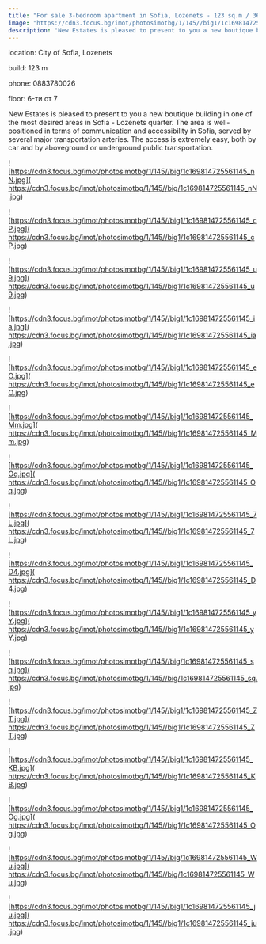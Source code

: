 ```yaml
---
title: "For sale 3-bedroom apartment in Sofia, Lozenets - 123 sq.m / 369,707 EUR :: imot.bg Ad"
image: "https://cdn3.focus.bg/imot/photosimotbg/1/145//big1/1c169814725561145_fw.jpg"
description: "New Estates is pleased to present to you a new boutique building in one of the most desired areas in Sofia - Lozenets quarter. The area is well-positioned in terms of communication and accessibility in Sofia, served by several major transportation arteries. The access is extremely easy, both by car and by aboveground or underground public transportation."
---
```


location: City of Sofia, Lozenets

build: 123 m

phone: 0883780026

floor: 6-ти от 7

New Estates is pleased to present to you a new boutique building in one of the most desired areas in Sofia - Lozenets quarter. The area is well-positioned in terms of communication and accessibility in Sofia, served by several major transportation arteries. The access is extremely easy, both by car and by aboveground or underground public transportation.


![https://cdn3.focus.bg/imot/photosimotbg/1/145//big/1c169814725561145_nN.jpg]( https://cdn3.focus.bg/imot/photosimotbg/1/145//big/1c169814725561145_nN.jpg)


![https://cdn3.focus.bg/imot/photosimotbg/1/145//big1/1c169814725561145_cP.jpg]( https://cdn3.focus.bg/imot/photosimotbg/1/145//big1/1c169814725561145_cP.jpg)


![https://cdn3.focus.bg/imot/photosimotbg/1/145//big1/1c169814725561145_u9.jpg]( https://cdn3.focus.bg/imot/photosimotbg/1/145//big1/1c169814725561145_u9.jpg)


![https://cdn3.focus.bg/imot/photosimotbg/1/145//big1/1c169814725561145_ia.jpg]( https://cdn3.focus.bg/imot/photosimotbg/1/145//big1/1c169814725561145_ia.jpg)


![https://cdn3.focus.bg/imot/photosimotbg/1/145//big1/1c169814725561145_eO.jpg]( https://cdn3.focus.bg/imot/photosimotbg/1/145//big1/1c169814725561145_eO.jpg)


![https://cdn3.focus.bg/imot/photosimotbg/1/145//big1/1c169814725561145_Mm.jpg]( https://cdn3.focus.bg/imot/photosimotbg/1/145//big1/1c169814725561145_Mm.jpg)


![https://cdn3.focus.bg/imot/photosimotbg/1/145//big1/1c169814725561145_Oq.jpg]( https://cdn3.focus.bg/imot/photosimotbg/1/145//big1/1c169814725561145_Oq.jpg)


![https://cdn3.focus.bg/imot/photosimotbg/1/145//big1/1c169814725561145_7L.jpg]( https://cdn3.focus.bg/imot/photosimotbg/1/145//big1/1c169814725561145_7L.jpg)


![https://cdn3.focus.bg/imot/photosimotbg/1/145//big1/1c169814725561145_D4.jpg]( https://cdn3.focus.bg/imot/photosimotbg/1/145//big1/1c169814725561145_D4.jpg)


![https://cdn3.focus.bg/imot/photosimotbg/1/145//big1/1c169814725561145_yY.jpg]( https://cdn3.focus.bg/imot/photosimotbg/1/145//big1/1c169814725561145_yY.jpg)


![https://cdn3.focus.bg/imot/photosimotbg/1/145//big/1c169814725561145_sq.jpg]( https://cdn3.focus.bg/imot/photosimotbg/1/145//big/1c169814725561145_sq.jpg)


![https://cdn3.focus.bg/imot/photosimotbg/1/145//big1/1c169814725561145_ZT.jpg]( https://cdn3.focus.bg/imot/photosimotbg/1/145//big1/1c169814725561145_ZT.jpg)


![https://cdn3.focus.bg/imot/photosimotbg/1/145//big1/1c169814725561145_KB.jpg]( https://cdn3.focus.bg/imot/photosimotbg/1/145//big1/1c169814725561145_KB.jpg)


![https://cdn3.focus.bg/imot/photosimotbg/1/145//big1/1c169814725561145_Og.jpg]( https://cdn3.focus.bg/imot/photosimotbg/1/145//big1/1c169814725561145_Og.jpg)


![https://cdn3.focus.bg/imot/photosimotbg/1/145//big/1c169814725561145_Wu.jpg]( https://cdn3.focus.bg/imot/photosimotbg/1/145//big/1c169814725561145_Wu.jpg)


![https://cdn3.focus.bg/imot/photosimotbg/1/145//big1/1c169814725561145_ju.jpg]( https://cdn3.focus.bg/imot/photosimotbg/1/145//big1/1c169814725561145_ju.jpg)


